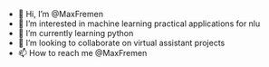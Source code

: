 - 👋 Hi, I’m @MaxFremen
- 👀 I’m interested in machine learning practical applications for nlu
- 🌱 I’m currently learning python
- 💞️ I’m looking to collaborate on virtual assistant projects
- 📫 How to reach me @MaxFremen

<!---
MaxFremen/MaxFremen is a ✨ special ✨ repository because its `README.md` (this file) appears on your GitHub profile.
You can click the Preview link to take a look at your changes.
--->

